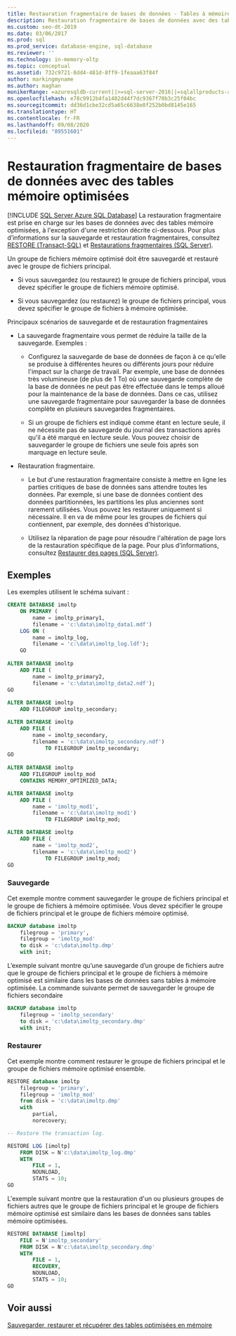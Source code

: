 ```yaml
---
title: Restauration fragmentaire de bases de données - Tables à mémoire optimisée
description: Restauration fragmentaire de bases de données avec des tables mémoire optimisées dans SQL Server. Découvrez les principaux scénarios de sauvegarde et de restauration fragmentaires
ms.custom: seo-dt-2019
ms.date: 03/06/2017
ms.prod: sql
ms.prod_service: database-engine, sql-database
ms.reviewer: ''
ms.technology: in-memory-oltp
ms.topic: conceptual
ms.assetid: 732c9721-8dd4-481d-8ff9-1feaaa63f84f
author: markingmyname
ms.author: maghan
monikerRange: =azuresqldb-current||>=sql-server-2016||=sqlallproducts-allversions||>=sql-server-linux-2017||=azuresqldb-mi-current
ms.openlocfilehash: e78c9912b4fa1482d44f7dc9367f70b3c25f04bc
ms.sourcegitcommit: dd36d1cbe32cd5a65c6638e8f252b0bd8145e165
ms.translationtype: HT
ms.contentlocale: fr-FR
ms.lasthandoff: 09/08/2020
ms.locfileid: "89551601"
---
```

# <a name="piecemeal-restore-of-databases-with-memory-optimized-tables"></a>Restauration fragmentaire de bases de données avec des tables mémoire optimisées

[!INCLUDE [SQL Server Azure SQL Database](../../includes/applies-to-version/sql-asdb.md)]
  La restauration fragmentaire est prise en charge sur les bases de données avec des tables mémoire optimisées, à l'exception d'une restriction décrite ci-dessous. Pour plus d’informations sur la sauvegarde et restauration fragmentaires, consultez [RESTORE &#40;Transact-SQL&#41;](../../t-sql/statements/restore-statements-transact-sql.md) et [Restaurations fragmentaires &#40;SQL Server&#41;](../../relational-databases/backup-restore/piecemeal-restores-sql-server.md).  
  
 Un groupe de fichiers mémoire optimisé doit être sauvegardé et restauré avec le groupe de fichiers principal.  
  
-   Si vous sauvegardez (ou restaurez) le groupe de fichiers principal, vous devez spécifier le groupe de fichiers mémoire optimisé.  
  
-   Si vous sauvegardez (ou restaurez) le groupe de fichiers principal, vous devez spécifier le groupe de fichiers à mémoire optimisée.  
  
 Principaux scénarios de sauvegarde et de restauration fragmentaires  
  
-   La sauvegarde fragmentaire vous permet de réduire la taille de la sauvegarde. Exemples :  
  
    -   Configurez la sauvegarde de base de données de façon à ce qu'elle se produise à différentes heures ou différents jours pour réduire l'impact sur la charge de travail. Par exemple, une base de données très volumineuse (de plus de 1 To) où une sauvegarde complète de la base de données ne peut pas être effectuée dans le temps alloué pour la maintenance de la base de données. Dans ce cas, utilisez une sauvegarde fragmentaire pour sauvegarder la base de données complète en plusieurs sauvegardes fragmentaires.  
  
    -   Si un groupe de fichiers est indiqué comme étant en lecture seule, il ne nécessite pas de sauvegarde du journal des transactions après qu'il a été marqué en lecture seule. Vous pouvez choisir de sauvegarder le groupe de fichiers une seule fois après son marquage en lecture seule.  
  
-   Restauration fragmentaire.  
  
    -   Le but d'une restauration fragmentaire consiste à mettre en ligne les parties critiques de base de données sans attendre toutes les données. Par exemple, si une base de données contient des données partitionnées, les partitions les plus anciennes sont rarement utilisées. Vous pouvez les restaurer uniquement si nécessaire. Il en va de même pour les groupes de fichiers qui contiennent, par exemple, des données d'historique.  
  
    -   Utilisez la réparation de page pour résoudre l'altération de page lors de la restauration spécifique de la page. Pour plus d’informations, consultez [Restaurer des pages &#40;SQL Server&#41;](../../relational-databases/backup-restore/restore-pages-sql-server.md).  
  
## <a name="samples"></a>Exemples  
 Les exemples utilisent le schéma suivant :  
  
```sql
CREATE DATABASE imoltp
    ON PRIMARY (
        name = imoltp_primary1,
        filename = 'c:\data\imoltp_data1.mdf')
    LOG ON (
        name = imoltp_log,
        filename = 'c:\data\imoltp_log.ldf');
    GO  
  
ALTER DATABASE imoltp
    ADD FILE (
        name = imoltp_primary2,
        filename = 'c:\data\imoltp_data2.ndf');
GO  
  
ALTER DATABASE imoltp
    ADD FILEGROUP imoltp_secondary;

ALTER DATABASE imoltp
    ADD FILE (
        name = imoltp_secondary,
        filename = 'c:\data\imoltp_secondary.ndf')
            TO FILEGROUP imoltp_secondary;
GO  
  
ALTER DATABASE imoltp
    ADD FILEGROUP imoltp_mod
    CONTAINS MEMORY_OPTIMIZED_DATA;

ALTER DATABASE imoltp
    ADD FILE (
        name = 'imoltp_mod1',
        filename = 'c:\data\imoltp_mod1')
            TO FILEGROUP imoltp_mod;

ALTER DATABASE imoltp
    ADD FILE (
        name = 'imoltp_mod2',
        filename = 'c:\data\imoltp_mod2')
            TO FILEGROUP imoltp_mod;
GO  
```  
  
### <a name="backup"></a>Sauvegarde  
 Cet exemple montre comment sauvegarder le groupe de fichiers principal et le groupe de fichiers à mémoire optimisée. Vous devez spécifier le groupe de fichiers principal et le groupe de fichiers mémoire optimisé.  
  
```sql
BACKUP database imoltp
    filegroup = 'primary',
    filegroup = 'imoltp_mod'
    to disk = 'c:\data\imoltp.dmp'
    with init;
```
  
 L’exemple suivant montre qu’une sauvegarde d’un groupe de fichiers autre que le groupe de fichiers principal et le groupe de fichiers à mémoire optimisé est similaire dans les bases de données sans tables à mémoire optimisée. La commande suivante permet de sauvegarder le groupe de fichiers secondaire  
  
```sql
BACKUP database imoltp
    filegroup = 'imoltp_secondary'
    to disk = 'c:\data\imoltp_secondary.dmp'
    with init;
```
  
### <a name="restore"></a>Restaurer  
 Cet exemple montre comment restaurer le groupe de fichiers principal et le groupe de fichiers mémoire optimisé ensemble.  

```sql
RESTORE database imoltp
    filegroup = 'primary',
    filegroup = 'imoltp_mod'
    from disk = 'c:\data\imoltp.dmp'
    with
        partial,
        norecovery;

-- Restore the transaction log.

RESTORE LOG [imoltp]
    FROM DISK = N'c:\data\imoltp_log.dmp'
    WITH
        FILE = 1,
        NOUNLOAD,
        STATS = 10;
GO
```
  
 L'exemple suivant montre que la restauration d'un ou plusieurs groupes de fichiers autres que le groupe de fichiers principal et le groupe de fichiers mémoire optimisé est similaire dans les bases de données sans tables mémoire optimisées.  
  
```sql
RESTORE DATABASE [imoltp]
    FILE = N'imoltp_secondary'
    FROM DISK = N'c:\data\imoltp_secondary.dmp'
    WITH
        FILE = 1,
        RECOVERY,
        NOUNLOAD,
        STATS = 10;
GO
```

## <a name="see-also"></a>Voir aussi  
 [Sauvegarder, restaurer et récupérer des tables optimisées en mémoire](https://msdn.microsoft.com/library/3f083347-0fbb-4b19-a6fb-1818d545e281)  

